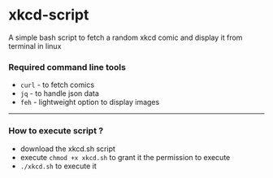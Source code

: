 # xkcd-script
A simple bash script to fetch a random xkcd comic and display it from terminal in linux
### Required command line tools
- `curl` - to fetch comics
- `jq` - to handle json data
- `feh` - lightweight option to display images
***
### How to execute script ?
- download the xkcd.sh script
- execute `chmod +x xkcd.sh` to grant it the permission to execute
- `./xkcd.sh` to execute it
